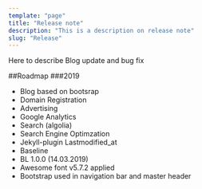 ```yaml
---
template: "page"
title: "Release note"
description: "This is a description on release note"
slug: "Release"
---
```


Here to describe Blog update and bug fix 

##Roadmap
###2019
- Blog based on bootsrap
- Domain Registration
- Advertising
- Google Analytics
- Search (algolia)
- Search Engine Optimzation
- Jekyll-plugin Lastmodified_at
- Baseline
- BL 1.0.0 (14.03.2019)
- Awesome font v5.7.2 applied
- Bootstrap used in navigation bar and master header